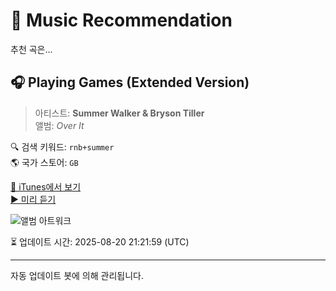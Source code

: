 
# 🎵 Music Recommendation

추천 곡은...

## 🎧 Playing Games (Extended Version)  
> 아티스트: **Summer Walker & Bryson Tiller**  
> 앨범: _Over It_  

🔍 검색 키워드: `rnb+summer`  
🌎 국가 스토어: `GB`

[🔗 iTunes에서 보기](https://music.apple.com/gb/album/playing-games-extended-version/1481606156?i=1481606159&uo=4)  
[▶️ 미리 듣기](https://audio-ssl.itunes.apple.com/itunes-assets/AudioPreview122/v4/7a/c1/30/7ac130a2-8cbe-d5dd-d985-54cb5d02c2f1/mzaf_2515172209219586022.plus.aac.p.m4a)

![앨범 아트워크](https://is1-ssl.mzstatic.com/image/thumb/Music115/v4/4a/53/20/4a532075-d7af-ab90-5cbf-2e032be140f4/19UMGIM85343.rgb.jpg/100x100bb.jpg)

⏳ 업데이트 시간: 2025-08-20 21:21:59 (UTC)

---
자동 업데이트 봇에 의해 관리됩니다.
